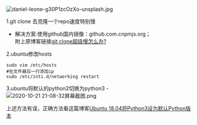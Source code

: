 ![daniel-leone-g30P1zcOzXo-unsplash.jpg](https://i.loli.net/2020/10/15/ot8gXYVCifcs6FU.jpg)


1.git clone 去克隆一个repo速度特别慢
  - 解决方案:使用github国内镜像：github.com.cnpmjs.org；<br>附上原博客链接[git clone超级慢怎么办?](https://blog.csdn.net/lemon4869/article/details/106849352)


2.ubuntu修改hosts
```
sudo vim /etc/hosts
#在文件最后一行添加ip
sudo /etc/inti.d/networking restart
```


3.ubuntu将默认的python2切换为python3
  -![2020-10-21 21-08-32屏幕截图.png](https://i.loli.net/2020/10/21/LfIGj5oAcDkBMH8.png)
  
  
 上述方法有误，正确方法看这篇博客[Ubuntu 18.04将Python3设为默认Python版本](https://m.linuxidc.com/Linux/2019-12/161629.htm)
